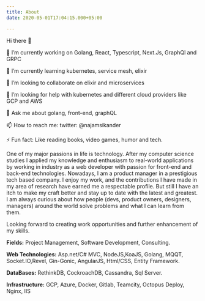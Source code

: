 ```yaml
---
title: About
date: 2020-05-01T17:04:15.000+05:00

---
```

Hi there 👋

🔭 I’m currently working on Golang, React, Typescript, Next.Js, GraphQl and GRPC

🌱 I’m currently learning kubernetes, service mesh, elixir

👯 I’m looking to collaborate on elixir and microservices

🤔 I’m looking for help with kubernetes and different cloud providers like GCP and AWS

💬 Ask me about golang, front-end, graphQL

📫 How to reach me: twitter: @najamsikander

⚡ Fun fact: Like reading books, video games, humor and tech.

One of my major passions in life is technology. After my computer science studies I applied my knowledge and enthusiasm to real-world applications by working in industry as a web developer with passion for front-end and back-end technologies. Nowadays, I am a product manager in a prestigious tech based company. I enjoy my work, and the contributions I have made in my area of research have earned me a respectable profile. But still I have an itch to make my craft better and stay up to date with the latest and greatest. I am always curious about how people (devs, product owners, designers, managers) around the world solve problems and what I can learn from them.

Looking forward to creating work opportunities and further enhancement of my skills.


**Fields:** Project Management, Software Development, Consulting.

**Web Technologies:** Asp.net/C# MVC, NodeJS,KoaJS, Golang, MQQT, Socket.IO,Revel, Gin-Gonic, AngularJS, Html/CSS, Entity Framework.

**DataBases:** RethinkDB, CockroachDB, Cassandra, Sql Server.

**Infrastructure:** GCP, Azure, Docker, Gitlab, Teamcity, Octopus Deploy, Nginx, IIS
